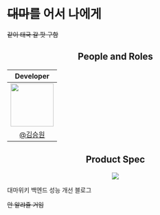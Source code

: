 # <s>대마</s>를 어서 나에게

<s>같이 태국 갈 팟 구함</s>

<div align="center">
  
## People and Roles
| Developer |
| :-: |
| [<img src="https://avatars.githubusercontent.com/u/107746917?s=460&v=4" width="100">](https://github.com/ori0o0p)|
| <a href="https://github.com/ori0o0p">@김승원</a> |

## Product Spec
<img src="https://github.com/daemawiki/daemawiki_back/assets/107746917/bdfb06d5-2953-40e5-bd65-9efab7a77713">

</div>

대마위키 백엔드 성능 개선 블로그

<s>안 알랴줄 거임</s>
